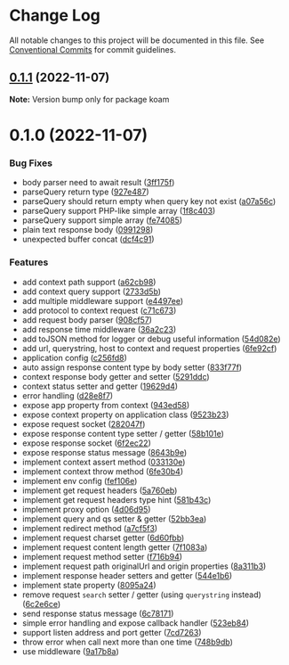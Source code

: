 # Change Log

All notable changes to this project will be documented in this file.
See [Conventional Commits](https://conventionalcommits.org) for commit guidelines.

## [0.1.1](https://github.com/mutoe/koam/compare/v0.1.0...v0.1.1) (2022-11-07)

**Note:** Version bump only for package koam





# 0.1.0 (2022-11-07)


### Bug Fixes

* body parser need to await result ([3ff175f](https://github.com/mutoe/koam/commit/3ff175f078520c7710fa5caabb0b846fbb2ef0ff))
* parseQuery return type ([927e487](https://github.com/mutoe/koam/commit/927e487742ef5f911fa3f694ebc5ff00e5720f48))
* parseQuery should return empty when query key not exist ([a07a56c](https://github.com/mutoe/koam/commit/a07a56c0733af1eedca7191d26ac25921e2bf3a8))
* parseQuery support PHP-like simple array ([1f8c403](https://github.com/mutoe/koam/commit/1f8c40313a55f6adacb632299054d9f34e1905e2))
* parseQuery support simple array ([fe74085](https://github.com/mutoe/koam/commit/fe740859ff03b9b953fa9d16a38bcee656216cc0))
* plain text response body ([0991298](https://github.com/mutoe/koam/commit/09912983d63e928ce89e53bc2d848741c184286d))
* unexpected buffer concat ([dcf4c91](https://github.com/mutoe/koam/commit/dcf4c91dd0768c518ab41e23ef3bc9c99ec95619))


### Features

* add context path support ([a62cb98](https://github.com/mutoe/koam/commit/a62cb98a96ccd956ef88558538e8d564224933fe))
* add context query support ([2733d5b](https://github.com/mutoe/koam/commit/2733d5b712860ddd975215a1f8e095c0b8ee51f3))
* add multiple middleware support ([e4497ee](https://github.com/mutoe/koam/commit/e4497ee77609d04e41a3b18ed2c9f4c81c54a099))
* add protocol to context request ([c71c673](https://github.com/mutoe/koam/commit/c71c6732001501d33aa672a20eeabec7a5c27470))
* add request body parser ([908cf57](https://github.com/mutoe/koam/commit/908cf57a10be63b4eeb7decc1d56fbe2791cc5f6))
* add response time middleware ([36a2c23](https://github.com/mutoe/koam/commit/36a2c2368923a8fe27b4234b69ca94f744abe90a))
* add toJSON method for logger or debug useful information ([54d082e](https://github.com/mutoe/koam/commit/54d082e398287cbf52d96ad692daf9b2f0b5d5a2))
* add url, querystring, host to context and request properties ([6fe92cf](https://github.com/mutoe/koam/commit/6fe92cf5451ee3fb15c93c74183627c67ff4a71c))
* application config ([c256fd8](https://github.com/mutoe/koam/commit/c256fd8d9a2af42e6aa7327d832ca8e148a83bb0))
* auto assign response content type by body setter ([833f77f](https://github.com/mutoe/koam/commit/833f77f94e2c8d43df73c824ba65a415419fd564))
* context response body getter and setter ([5291ddc](https://github.com/mutoe/koam/commit/5291ddcd9808e9bf24c12c1a34b87f724ca39e48))
* context status setter and getter ([19629d4](https://github.com/mutoe/koam/commit/19629d4ed69863a8370c4bd90867150c4326f9af))
* error handling ([d28e8f7](https://github.com/mutoe/koam/commit/d28e8f73e7a96628fa56f2f2d699ab8b374eb768))
* expose app property from context ([943ed58](https://github.com/mutoe/koam/commit/943ed5829975d32d508c648de6604a5667305cb8))
* expose context property on application class ([9523b23](https://github.com/mutoe/koam/commit/9523b230e70e85564c30faedc8237741b2925b3f))
* expose request socket ([282047f](https://github.com/mutoe/koam/commit/282047f0006172f906334e7102cd0b7488a2c385))
* expose response content type setter / getter ([58b101e](https://github.com/mutoe/koam/commit/58b101e29bc0a74b612b21122f02d462cbdd7ff7))
* expose response socket ([6f2ec22](https://github.com/mutoe/koam/commit/6f2ec226a4052cb2ff346a99eb7f93a8e01e8c99))
* expose response status message ([8643b9e](https://github.com/mutoe/koam/commit/8643b9e098f364171ef8eb341817a5db3e92cb73))
* implement context assert method ([033130e](https://github.com/mutoe/koam/commit/033130e969c6a54d1939326f80c9f78972e262f7))
* implement context throw method ([6fe30b4](https://github.com/mutoe/koam/commit/6fe30b47e38ee807c275e6bb1b8a9fa1f09cecd5))
* implement env config ([fef106e](https://github.com/mutoe/koam/commit/fef106ee25e4413bae84e2192bcde9e731ecbcb2))
* implement get request headers ([5a760eb](https://github.com/mutoe/koam/commit/5a760eb2d9e2b2d2c8081372ba48c08f59b779f3))
* implement get request headers type hint ([581b43c](https://github.com/mutoe/koam/commit/581b43c2b66d03bf90c83184f34d33f314595b52))
* implement proxy option ([4d06d95](https://github.com/mutoe/koam/commit/4d06d954cedec068860f054db128d50e0de9c2cf))
* implement query and qs setter & getter ([52bb3ea](https://github.com/mutoe/koam/commit/52bb3eabd231ea474aafeeed645c8df4a539175e))
* implement redirect method ([a7cf5f3](https://github.com/mutoe/koam/commit/a7cf5f362aa1b0704cac3dd634d8a19fbaeb9869))
* implement request charset getter ([6d60fbb](https://github.com/mutoe/koam/commit/6d60fbb4fba69c12a04ad6ddd028f0d4f00e3853))
* implement request content length getter ([7f1083a](https://github.com/mutoe/koam/commit/7f1083ab61f418c206f33a148b6e218531c8b6e3))
* implement request method setter ([f716b94](https://github.com/mutoe/koam/commit/f716b9424e19ce2aa765b54c90ff36c437e1d4c3))
* implement request path originalUrl and origin properties ([8a311b3](https://github.com/mutoe/koam/commit/8a311b3ac23db248b495dfe697f37677b2ac41aa))
* implement response header setters and getter ([544e1b6](https://github.com/mutoe/koam/commit/544e1b6c5ca2c55aeaf18cb7e7366153c2b6f806))
* implement state property ([8095a24](https://github.com/mutoe/koam/commit/8095a2445ff3672d5e8ea0053c4ed4e7fa5cc883))
* remove request `search` setter / getter (using `querystring` instead) ([6c2e6ce](https://github.com/mutoe/koam/commit/6c2e6ce7a25b8d7a4fdc1fe06ac16a5b1960be77))
* send response status message ([6c78171](https://github.com/mutoe/koam/commit/6c7817176c28754a0502d5b584cc5c8d041b2014))
* simple error handling and expose callback handler ([523eb84](https://github.com/mutoe/koam/commit/523eb842e584f82284ab50333f4a1728bb5e0755))
* support listen address and port getter ([7cd7263](https://github.com/mutoe/koam/commit/7cd7263dab89a6af79c7de3ed432f9c28b19ac4c))
* throw error when call next more than one time ([748b9db](https://github.com/mutoe/koam/commit/748b9dbaa1de1e58ed396d824ba26c0aafd27e25))
* use middleware ([9a17b8a](https://github.com/mutoe/koam/commit/9a17b8a9af31f38526c01970b6866717e3c82c41))
